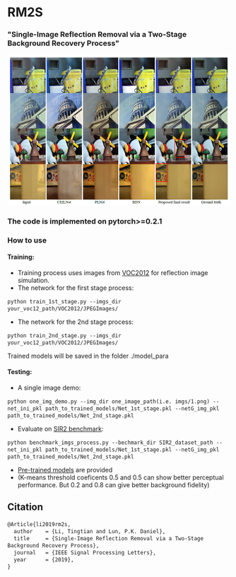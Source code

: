 # RM2S
### "Single-Image Reflection Removal via a Two-Stage Background Recovery Process"
![cover](cover.PNG)

### The code is implemented on pytorch>=0.2.1

### How to use
#### Training:
- Training process uses images from [VOC2012](http://host.robots.ox.ac.uk/pascal/VOC/voc2012/) for reflection image simulation.
- The network for the first stage process: 
```
python train_1st_stage.py --imgs_dir your_voc12_path/VOC2012/JPEGImages/
```
- The network for the 2nd stage process: 
```
python train_2nd_stage.py --imgs_dir your_voc12_path/VOC2012/JPEGImages/
```
Trained models will be saved in the folder ./model_para
#### Testing:

- A single image demo:
```
python one_img_demo.py --img_dir one_image_path(i.e. imgs/1.png) --net_ini_pkl path_to_trained_models/Net_1st_stage.pkl --netG_img_pkl path_to_trained_models/Net_2nd_stage.pkl
```
- Evaluate on [SIR2 benchmark](http://rose1.ntu.edu.sg/Datasets/sir2Benchmark.asp):
```
python benchmark_imgs_process.py --bechmark_dir SIR2_dataset_path --net_ini_pkl path_to_trained_models/Net_1st_stage.pkl --netG_img_pkl path_to_trained_models/Net_2nd_stage.pkl
```
- [Pre-trained models](https://connectpolyu-my.sharepoint.com/:f:/g/personal/15900416r_connect_polyu_hk/ElZcKtA6tE5MtNCrtlh7AK4BBis53YD3ZSUVlEAJlaNriA?e=aJpjhT) are provided <br/>
-  (K-means threshold coeficents 0.5 and 0.5 can show better perceptual performance. But 0.2 and 0.8 can give better background fidelity)
## Citation
```
@Article{li2019rm2s,
  author    = {Li, Tingtian and Lun, P.K. Daniel},
  title     = {Single-Image Reflection Removal via a Two-Stage Background Recovery Process},
  journal   = {IEEE Signal Processing Letters},
  year      = {2019},
}
```
